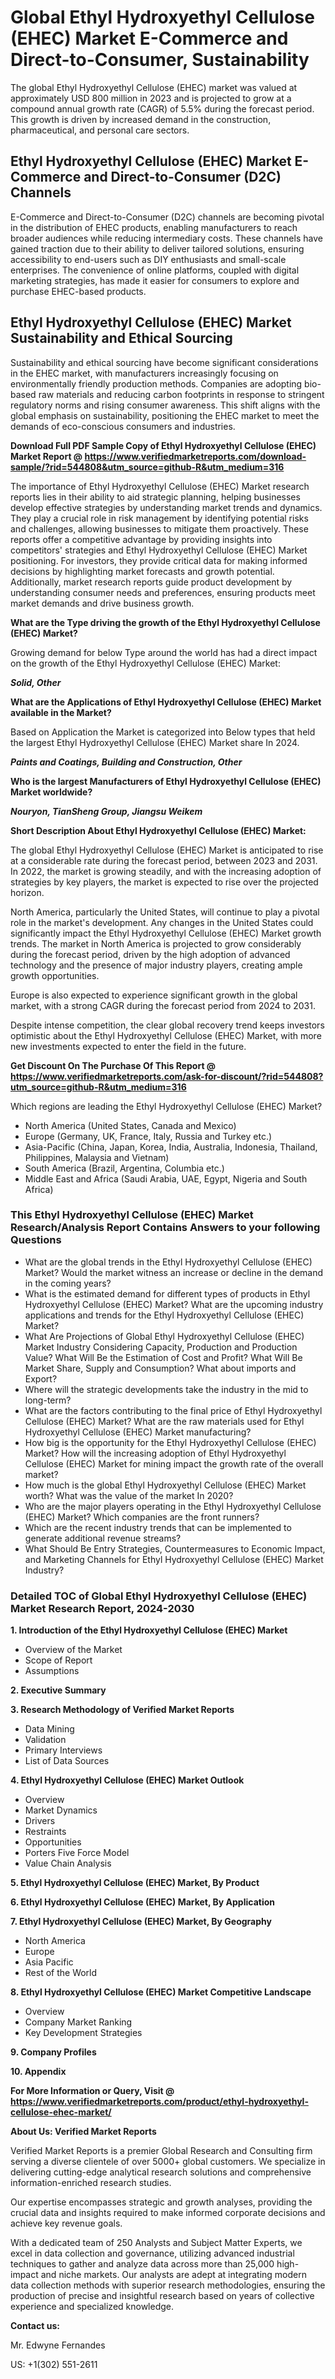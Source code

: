 <h1>Global Ethyl Hydroxyethyl Cellulose (EHEC) Market E-Commerce and Direct-to-Consumer, Sustainability</h1><p class=""><p>The global Ethyl Hydroxyethyl Cellulose (EHEC) market was valued at approximately USD 800 million in 2023 and is projected to grow at a compound annual growth rate (CAGR) of 5.5% during the forecast period. This growth is driven by increased demand in the construction, pharmaceutical, and personal care sectors.</p> <h2>Ethyl Hydroxyethyl Cellulose (EHEC) Market E-Commerce and Direct-to-Consumer (D2C) Channels</h2> <p>E-Commerce and Direct-to-Consumer (D2C) channels are becoming pivotal in the distribution of EHEC products, enabling manufacturers to reach broader audiences while reducing intermediary costs. These channels have gained traction due to their ability to deliver tailored solutions, ensuring accessibility to end-users such as DIY enthusiasts and small-scale enterprises. The convenience of online platforms, coupled with digital marketing strategies, has made it easier for consumers to explore and purchase EHEC-based products.</p> <h2>Ethyl Hydroxyethyl Cellulose (EHEC) Market Sustainability and Ethical Sourcing</h2> <p>Sustainability and ethical sourcing have become significant considerations in the EHEC market, with manufacturers increasingly focusing on environmentally friendly production methods. Companies are adopting bio-based raw materials and reducing carbon footprints in response to stringent regulatory norms and rising consumer awareness. This shift aligns with the global emphasis on sustainability, positioning the EHEC market to meet the demands of eco-conscious consumers and industries.</p> </body> </html> </p><p class=""><strong>Download Full PDF Sample Copy of Ethyl Hydroxyethyl Cellulose (EHEC) Market Report @ <a href="https://www.verifiedmarketreports.com/download-sample/?rid=544808&utm_source=github-R&utm_medium=316" target="_blank">https://www.verifiedmarketreports.com/download-sample/?rid=544808&utm_source=github-R&utm_medium=316</a></strong></p><p>The importance of&nbsp;Ethyl Hydroxyethyl Cellulose (EHEC) Market research reports lies in their ability to aid strategic planning, helping businesses develop effective strategies by understanding market trends and dynamics. They play a crucial role in risk management by identifying potential risks and challenges, allowing businesses to mitigate them proactively. These reports offer a competitive advantage by providing insights into competitors' strategies and Ethyl Hydroxyethyl Cellulose (EHEC) Market positioning. For investors, they provide critical data for making informed decisions by highlighting market forecasts and growth potential. Additionally, market research reports guide product development by understanding consumer needs and preferences, ensuring products meet market demands and drive business growth.</p><p><strong>What are the&nbsp;Type driving the growth of the Ethyl Hydroxyethyl Cellulose (EHEC) Market?</strong></p><p id="" class="">Growing demand for below Type around the world has had a direct impact on the growth of the Ethyl Hydroxyethyl Cellulose (EHEC) Market:</p><p class=""><em><strong>Solid, Other</strong></em></p><p class=""><strong>What are the&nbsp;Applications&nbsp;of Ethyl Hydroxyethyl Cellulose (EHEC) Market available in the Market?</strong></p><p id="" class="">Based on Application the Market is categorized into Below types that held the largest Ethyl Hydroxyethyl Cellulose (EHEC) Market share In 2024.</p><p class=""><em><strong>Paints and Coatings, Building and Construction, Other</strong></em></p><p class=""><strong>Who is the largest Manufacturers of Ethyl Hydroxyethyl Cellulose (EHEC) Market worldwide?</strong></p><p><em><strong>Nouryon, TianSheng Group, Jiangsu Weikem</strong></em></p><p id="" class=""><strong>Short Description About Ethyl Hydroxyethyl Cellulose (EHEC) Market:</strong></p><p>The global Ethyl Hydroxyethyl Cellulose (EHEC) Market is anticipated to rise at a considerable rate during the forecast period, between 2023 and 2031. In 2022, the market is growing steadily, and with the increasing adoption of strategies by key players, the market is expected to rise over the projected horizon.</p><p>North America, particularly the United States, will continue to play a pivotal role in the market's development. Any changes in the United States could significantly impact the Ethyl Hydroxyethyl Cellulose (EHEC) Market growth trends. The market in North America is projected to grow considerably during the forecast period, driven by the high adoption of advanced technology and the presence of major industry players, creating ample growth opportunities.</p><p>Europe is also expected to experience significant growth in the global market, with a strong CAGR during the forecast period from 2024 to 2031.</p><p>Despite intense competition, the clear global recovery trend keeps investors optimistic about the Ethyl Hydroxyethyl Cellulose (EHEC) Market, with more new investments expected to enter the field in the future.</p><p id="" class=""><strong>Get Discount On The Purchase Of This Report @ <a href="https://www.verifiedmarketreports.com/ask-for-discount/?rid=544808?utm_source=github-R&utm_medium=316" target="_blank">https://www.verifiedmarketreports.com/ask-for-discount/?rid=544808?utm_source=github-R&utm_medium=316</a></strong></p><p class="">Which regions are leading the Ethyl Hydroxyethyl Cellulose (EHEC) Market?</p><ul><li>North America (United States, Canada and Mexico)</li><li>Europe (Germany, UK, France, Italy, Russia and Turkey etc.)</li><li>Asia-Pacific (China, Japan, Korea, India, Australia, Indonesia, Thailand, Philippines, Malaysia and Vietnam)</li><li>South America (Brazil, Argentina, Columbia etc.)</li><li>Middle East and Africa (Saudi Arabia, UAE, Egypt, Nigeria and South Africa)</li></ul><h3 id="" class="">This Ethyl Hydroxyethyl Cellulose (EHEC) Market Research/Analysis Report Contains Answers to your following Questions</h3><ul><li>What are the global trends in the Ethyl Hydroxyethyl Cellulose (EHEC) Market? Would the market witness an increase or decline in the demand in the coming years?</li><li>What is the estimated demand for different types of products in Ethyl Hydroxyethyl Cellulose (EHEC) Market? What are the upcoming industry applications and trends for the Ethyl Hydroxyethyl Cellulose (EHEC) Market?</li><li>What Are Projections of Global Ethyl Hydroxyethyl Cellulose (EHEC) Market Industry Considering Capacity, Production and Production Value? What Will Be the Estimation of Cost and Profit? What Will Be Market Share, Supply and Consumption? What about imports and Export?</li><li>Where will the strategic developments take the industry in the mid to long-term?</li><li>What are the factors contributing to the final price of Ethyl Hydroxyethyl Cellulose (EHEC) Market? What are the raw materials used for Ethyl Hydroxyethyl Cellulose (EHEC) Market manufacturing?</li><li>How big is the opportunity for the Ethyl Hydroxyethyl Cellulose (EHEC) Market? How will the increasing adoption of Ethyl Hydroxyethyl Cellulose (EHEC) Market for mining impact the growth rate of the overall market?</li><li>How much is the global Ethyl Hydroxyethyl Cellulose (EHEC) Market worth? What was the value of the market In 2020?</li><li>Who are the major players operating in the Ethyl Hydroxyethyl Cellulose (EHEC) Market? Which companies are the front runners?</li><li>Which are the recent industry trends that can be implemented to generate additional revenue streams?</li><li>What Should Be Entry Strategies, Countermeasures to Economic Impact, and Marketing Channels for Ethyl Hydroxyethyl Cellulose (EHEC) Market Industry?</li></ul><h3 id="" class="">Detailed TOC of Global Ethyl Hydroxyethyl Cellulose (EHEC) Market Research Report, 2024-2030</h3><p id="" class=""><strong>1. Introduction of the Ethyl Hydroxyethyl Cellulose (EHEC) Market</strong></p><ul><li>Overview of the Market</li><li>Scope of Report</li><li>Assumptions</li></ul><p id="" class=""><strong>2. Executive Summary</strong></p><p id="" class=""><strong>3. Research Methodology of Verified Market Reports</strong></p><ul><li>Data Mining</li><li>Validation</li><li>Primary Interviews</li><li>List of Data Sources</li></ul><p id="" class=""><strong>4. Ethyl Hydroxyethyl Cellulose (EHEC) Market Outlook</strong></p><ul><li>Overview</li><li>Market Dynamics</li><li>Drivers</li><li>Restraints</li><li>Opportunities</li><li>Porters Five Force Model</li><li>Value Chain Analysis</li></ul><p id="" class=""><strong>5. Ethyl Hydroxyethyl Cellulose (EHEC) Market, By Product</strong></p><p id="" class=""><strong>6. Ethyl Hydroxyethyl Cellulose (EHEC) Market, By Application</strong></p><p id="" class=""><strong>7. Ethyl Hydroxyethyl Cellulose (EHEC) Market, By Geography</strong></p><ul><li>North America</li><li>Europe</li><li>Asia Pacific</li><li>Rest of the World</li></ul><p id="" class=""><strong>8. Ethyl Hydroxyethyl Cellulose (EHEC) Market Competitive Landscape</strong></p><ul><li>Overview</li><li>Company Market Ranking</li><li>Key Development Strategies</li></ul><p id="" class=""><strong>9. Company Profiles</strong></p><p id="" class=""><strong>10. Appendix</strong></p><p id="" class=""><strong>For More Information or Query, Visit @ <a href="https://www.verifiedmarketreports.com/product/ethyl-hydroxyethyl-cellulose-ehec-market/" target="_blank">https://www.verifiedmarketreports.com/product/ethyl-hydroxyethyl-cellulose-ehec-market/</a></strong></p><p id="" class=""><strong>About Us: Verified Market Reports</strong></p><p id="" class="">Verified Market Reports is a premier Global Research and Consulting firm serving a diverse clientele of over 5000+ global customers. We specialize in delivering cutting-edge analytical research solutions and comprehensive information-enriched research studies.</p><p id="" class="">Our expertise encompasses strategic and growth analyses, providing the crucial data and insights required to make informed corporate decisions and achieve key revenue goals.</p><p id="" class="">With a dedicated team of 250 Analysts and Subject Matter Experts, we excel in data collection and governance, utilizing advanced industrial techniques to gather and analyze data across more than 25,000 high-impact and niche markets. Our analysts are adept at integrating modern data collection methods with superior research methodologies, ensuring the production of precise and insightful research based on years of collective experience and specialized knowledge.</p><p id="" class=""><strong>Contact us:</strong></p><p id="" class="">Mr. Edwyne Fernandes</p><p id="" class="">US: +1(302) 551-2611</p>